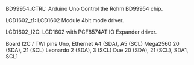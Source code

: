 BD99954_CTRL:
	Arduino Uno Control the Rohm BD99954 chip.

LCD1602_t1:
	LCD1602 Module 4bit mode driver.

LCD1602_I2C:
	LCD1602 with PCF8574AT IO Expander driver.

Board		I2C / TWI pins
Uno, Ethernet	A4 (SDA), A5 (SCL)
Mega2560	20 (SDA), 21 (SCL)
Leonardo	2 (SDA), 3 (SCL)
Due		20 (SDA), 21 (SCL), SDA1, SCL1
